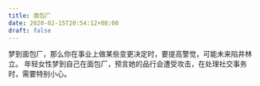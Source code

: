 ```yaml
---
title: 面包厂
date: 2020-02-15T20:54:12+08:00
draft: false
---
```


梦到面包厂，那么你在事业上做某些变更决定时，要提高警觉，可能未来陷井林立。
年轻女性梦到自己在面包厂，预言她的品行会遭受攻击，在处理社交事务时，需要特别小心。
